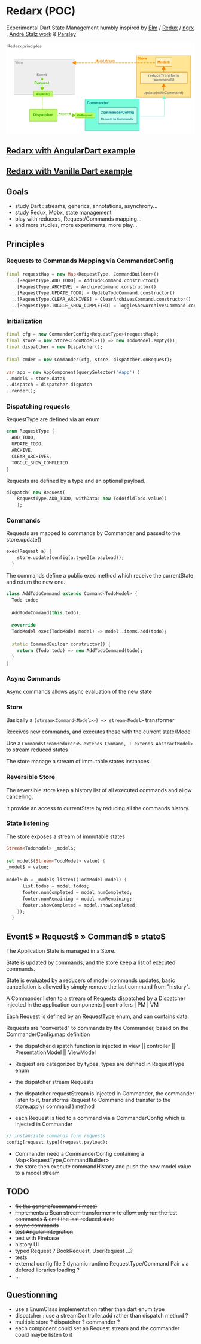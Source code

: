 # Redarx (POC)

Experimental Dart State Management 
humbly inspired by [Elm](http://elm-lang.org/) / [Redux](http://redux.js.org) / [ngrx](https://github.com/ngrx) , [André Stalz work](https://github.com/staltz) & [Parsley](http://www.spicefactory.org/parsley/)

![redarx-principles](docs/graphs/redarx_graph.jpg)

## [Redarx with AngularDart example](https://github.com/rxlabz/redarx-angular-example)
## [Redarx with Vanilla Dart example](https://github.com/rxlabz/redarx-todo)

## Goals

- study Dart : streams, generics, annotations, asynchrony...
- study Redux, Mobx,  state management
- play with reducers, Request/Commands mapping...
- and more studies, more experiments, more play...

## Principles

### Requests to Commands Mapping via CommanderConfig

```dart
final requestMap = new Map<RequestType, CommandBuilder>()
  ..[RequestType.ADD_TODO] = AddTodoCommand.constructor()
  ..[RequestType.ARCHIVE] = ArchiveCommand.constructor()
  ..[RequestType.UPDATE_TODO] = UpdateTodoCommand.constructor()
  ..[RequestType.CLEAR_ARCHIVES] = ClearArchivesCommand.constructor()
  ..[RequestType.TOGGLE_SHOW_COMPLETED] = ToggleShowArchivesCommand.constructor();
```

### Initialization

```dart
final cfg = new CommanderConfig<RequestType>(requestMap);
final store = new Store<TodoModel>(() => new TodoModel.empty());
final dispatcher = new Dispatcher();

final cmder = new Commander(cfg, store, dispatcher.onRequest);

var app = new AppComponent(querySelector('#app') )
..model$ = store.data$
..dispatch = dispatcher.dispatch
..render();
```

### Dispatching requests

RequestType are defined via an enum

```dart
enum RequestType {
  ADD_TODO,
  UPDATE_TODO,
  ARCHIVE,
  CLEAR_ARCHIVES,
  TOGGLE_SHOW_COMPLETED
}
```

Requests are defined by a type and an optional payload.

```dart
dispatch( new Request(
    RequestType.ADD_TODO, withData: new Todo(fldTodo.value))
    );
```

### Commands

Requests are mapped to commands by Commander and passed to the store.update()

```dart
exec(Request a) {
    store.update(config[a.type](a.payload));
  }
```

The commands define a public exec method which receive the currentState and return the new one.

```dart
class AddTodoCommand extends Command<TodoModel> {
  Todo todo;

  AddTodoCommand(this.todo);

  @override
  TodoModel exec(TodoModel model) => model..items.add(todo);

  static CommandBuilder constructor() {
    return (Todo todo) => new AddTodoCommand(todo);
  }
}
```

### Async Commands

Async commands allows async evaluation of the new state 

### Store

Basically a `(stream<Command<Model>>) => stream<Model>` transformer

Receives new commands, and executes those with the current state/Model

Use a `CommandStreamReducer<S extends Command, T extends AbstractModel>` to stream reduced states

The store manage a stream of immutable states instances. 

### Reversible Store

The reversible store keep a history list of all executed commands and allow cancelling.

it provide an access to currentState by reducing all the commands history. 

### State listening

The store exposes a stream of immutable states

```dart
Stream<TodoModel> _model$;

set model$(Stream<TodoModel> value) {
_model$ = value;
    
modelSub = _model$.listen((TodoModel model) {
      list.todos = model.todos;
      footer.numCompleted = model.numCompleted;
      footer.numRemaining = model.numRemaining;
      footer.showCompleted = model.showCompleted;
    });
  }
```
 
## Event$ » Request$ » Command$ » state$ 

The Application State is managed in a Store<AbstractModel>.

State is updated by commands, and the store keep a list of executed commands.

State is evaluated by a reducers of model commands updates, basic cancellation is allowed by simply remove the last command from "history".

A Commander listen to a stream of Requests dispatched by a Dispatcher injected in the application components | controllers | PM | VM

Each Request is defined by an RequestType enum, and can contains data.

Requests are "converted" to commands by the Commander, based on the CommanderConfig.map definition  

- the dispatcher.dispatch function is injected in view || controller || PresentationModel || ViewModel  
- Request are categorized by types, types are defined in RequestType enum
- the dispatcher stream Requests
- the dispatcher requestStream is injected in Commander, the commander listen to it,
transforms Request to Command and transfer to the store.apply( command ) method

- each Request is tied to a command via a CommanderConfig which is injected in Commander

```dart
// instanciate commands form requests 
config[request.type](request.payload);
```

- Commander need a CommanderConfig containing a Map<RequestType,CommandBuilder>
- the store then execute commandHistory and push the new model value to a model stream

## TODO 

- ~~fix the generic/command ( <T extends Model> mess)~~
- ~~implements a Scan stream transformer » to allow only run the last commands & emit the last reduced state~~
- ~~async commands~~
- ~~test Angular integration~~
- test with Firebase
- history UI
- typed Request ? BookRequest, UserRequest ...?
- tests
- external config file ? dynamic runtime RequestType/Command Pair via defered libraries loading ?
- ...

## Questionning

- use a EnumClass implementation rather than dart enum type
- dispatcher : use a streamController.add rather than dispatch method ?
- multiple store ? dispatcher ? commander ?
- each component could set an Request stream and the commander could maybe listen to it
